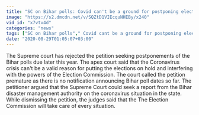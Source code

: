 ```yaml
---
title: "SC on Bihar polls: Covid can't be a ground for postponing elections Oneindia News"
image: "https://s2.dmcdn.net/v/SQZtD1VIEcquNHEBy/x240"
vid_id: "x7vtv4d"
categories: "news"
tags: ["SC on Bihar polls"," Covid cant be a ground for postponing elections"," Bihar polls"]
date: "2020-08-29T01:05:07+03:00"
---
```

The Supreme court has rejected the petition seeking postponements of the Bihar polls due later this year. The apex court said that the Coronavirus crisis can't be a valid reason for putting the elections on hold and interfering with the powers of the Election Commission. The court called the petition premature as there is no notification announcing Bihar poll dates so far. The petitioner argued that the Supreme Court could seek a report from the Bihar disaster management authority on the coronavirus situation in the state. While dismissing the petition, the judges said that the The Election Commission will take care of every situation.

